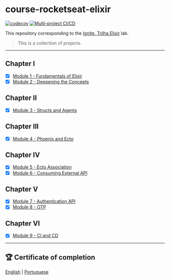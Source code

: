 # course-rocketseat-elixir

[![codecov](https://codecov.io/gh/raulpe7eira/course-rocketseat-elixir/branch/main/graph/badge.svg?token=78MHWOSZ6Q)](https://codecov.io/gh/raulpe7eira/course-rocketseat-elixir) [![Multi-project CI/CD](https://github.com/raulpe7eira/course-rocketseat-elixir/actions/workflows/ci_cd-multi_project.yml/badge.svg)](https://github.com/raulpe7eira/course-rocketseat-elixir/actions/workflows/ci_cd-multi_project.yml)

This repository corresponding to the [Ignite, Trilha Elixir](https://app.rocketseat.com.br/ignite/elixir/) lab.

> This is a collection of projects.

---

## Chapter I

- [x] [Module 1 - Fundamentals of Elixir](https://github.com/raulpe7eira/course-rocketseat-elixir/releases/tag/v1)
- [x] [Module 2 - Deepening the Concepts](https://github.com/raulpe7eira/course-rocketseat-elixir/releases/tag/v2)

## Chapter II

- [x] [Module 3 - Structs and Agents](https://github.com/raulpe7eira/course-rocketseat-elixir/releases/tag/v3)

## Chapter III

- [x] [Module 4 - Phoenix and Ecto](https://github.com/raulpe7eira/course-rocketseat-elixir/releases/tag/v4)

## Chapter IV

- [x] [Module 5 - Ecto Association](https://github.com/raulpe7eira/course-rocketseat-elixir/releases/tag/v5)
- [x] [Module 6 - Consuming External API](https://github.com/raulpe7eira/course-rocketseat-elixir/releases/tag/v6)

## Chapter V

- [x] [Module 7 - Authentication API](https://github.com/raulpe7eira/course-rocketseat-elixir/releases/tag/v7)
- [x] [Module 8 - OTP](https://github.com/raulpe7eira/course-rocketseat-elixir/releases/tag/v8)

## Chapter VI

- [x] [Module 9 - CI and CD](https://github.com/raulpe7eira/course-rocketseat-elixir/releases/tag/v9)

---

## :trophy: Certificate of completion

[English](https://drive.google.com/file/d/1Sa5dTfmZlGkQl39TFECG6hyLvJ8z1YtI/view?usp=sharing) | [Portuguese](https://drive.google.com/file/d/1mxrKaIsgP37nnVwmeFeRJQNPEengXUx1/view?usp=sharing)
